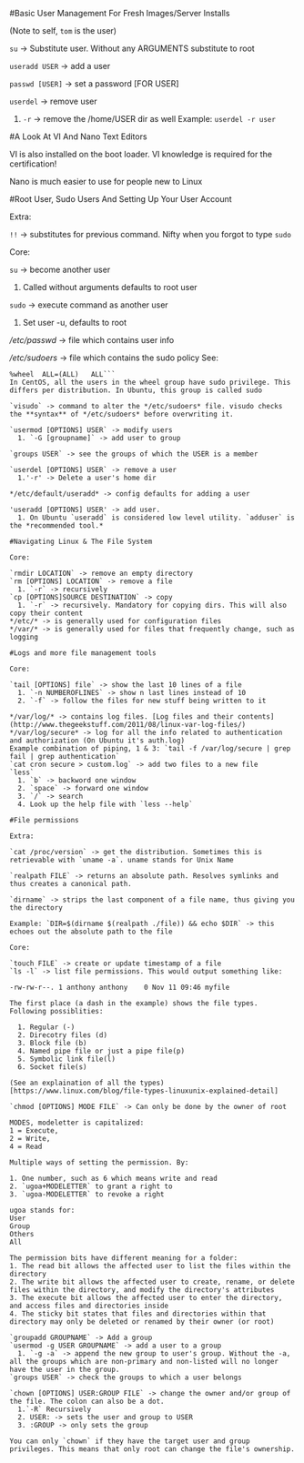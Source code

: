 #Basic User Management For Fresh Images/Server Installs

(Note to self, `tom` is the user)

`su` -> Substitute user. Without any ARGUMENTS substitute to root

`useradd USER` -> add a user

`passwd [USER]` -> set a password [FOR USER]

`userdel` -> remove user
  1. `-r` -> remove the /home/USER dir as well
  Example: `userdel -r user`

#A Look At VI And Nano Text Editors

VI is also installed on the boot loader. VI knowledge is required for the certification!

Nano is much easier to use for people new to Linux

#Root User, Sudo Users And Setting Up Your User Account

Extra:

`!!` -> substitutes for previous command. Nifty when you forgot to type `sudo`

Core:

`su` -> become another user
  1. Called without arguments defaults to root user 

`sudo` -> execute command as another user
  1. Set user -u, defaults to root

*/etc/passwd* -> file which contains user info

*/etc/sudoers* -> file which contains the sudo policy
See: 
```## Allows people in group wheel to run all commands
%wheel	ALL=(ALL)	ALL``` 
In CentOS, all the users in the wheel group have sudo privilege. This differs per distribution. In Ubuntu, this group is called sudo

`visudo` -> command to alter the */etc/sudoers* file. visudo checks the **syntax** of */etc/sudoers* before overwriting it.

`usermod [OPTIONS] USER` -> modify users
  1. `-G [groupname]` -> add user to group

`groups USER` -> see the groups of which the USER is a member

`userdel [OPTIONS] USER` -> remove a user
  1.'-r' -> Delete a user's home dir

*/etc/default/useradd* -> config defaults for adding a user

'useradd [OPTIONS] USER' -> add user.
  1. On Ubuntu `useradd` is considered low level utility. `adduser` is the *recommended tool.*

#Navigating Linux & The File System

Core:

`rmdir LOCATION` -> remove an empty directory
`rm [OPTIONS] LOCATION` -> remove a file
  1. `-r` -> recursively
`cp [OPTIONS]SOURCE DESTINATION` -> copy
  1. `-r` -> recursively. Mandatory for copying dirs. This will also copy their content
*/etc/* -> is generally used for configuration files
*/var/* -> is generally used for files that frequently change, such as logging

#Logs and more file management tools

Core:

`tail [OPTIONS] file` -> show the last 10 lines of a file
  1. `-n NUMBEROFLINES` -> show n last lines instead of 10
  2. `-f` -> follow the files for new stuff being written to it

*/var/log/* -> contains log files. [Log files and their contents](http://www.thegeekstuff.com/2011/08/linux-var-log-files/)
*/var/log/secure* -> log for all the info related to authentication and authorization (On Ubuntu it's auth.log)
Example combination of piping, 1 & 3: `tail -f /var/log/secure | grep fail | grep authentication`
`cat cron secure > custom.log` -> add two files to a new file
`less`
  1. `b` -> backword one window
  2. `space` -> forward one window
  3. `/` -> search
  4. Look up the help file with `less --help`

#File permissions

Extra:

`cat /proc/version` -> get the distribution. Sometimes this is retrievable with `uname -a`. uname stands for Unix Name

`realpath FILE` -> returns an absolute path. Resolves symlinks and thus creates a canonical path.

`dirname` -> strips the last component of a file name, thus giving you the directory

Example: `DIR=$(dirname $(realpath ./file)) && echo $DIR` -> this echoes out the absolute path to the file
 
Core:

`touch FILE` -> create or update timestamp of a file
`ls -l` -> list file permissions. This would output something like:

-rw-rw-r--. 1 anthony anthony    0 Nov 11 09:46 myfile

The first place (a dash in the example) shows the file types. Following possiblities:

  1. Regular (-)
  2. Direcotry files (d)
  3. Block file (b)
  4. Named pipe file or just a pipe file(p)
  5. Symbolic link file(l)
  6. Socket file(s)

(See an explaination of all the types)[https://www.linux.com/blog/file-types-linuxunix-explained-detail]

`chmod [OPTIONS] MODE FILE` -> Can only be done by the owner of root

MODES, modeletter is capitalized: 
1 = Execute, 
2 = Write, 
4 = Read

Multiple ways of setting the permission. By:

1. One number, such as 6 which means write and read
2. `ugoa+MODELETTER` to grant a right to 
3. `ugoa-MODELETTER` to revoke a right

ugoa stands for:
User
Group
Others
All

The permission bits have different meaning for a folder:
1. The read bit allows the affected user to list the files within the directory
2. The write bit allows the affected user to create, rename, or delete files within the directory, and modify the directory's attributes
3. The execute bit allows the affected user to enter the directory, and access files and directories inside
4. The sticky bit states that files and directories within that directory may only be deleted or renamed by their owner (or root)

`groupadd GROUPNAME` -> Add a group
`usermod -g USER GROUPNAME` -> add a user to a group
  1. `-g -a` -> append the new group to user's group. Without the -a, all the groups which are non-primary and non-listed will no longer have the user in the group.
`groups USER` -> check the groups to which a user belongs

`chown [OPTIONS] USER:GROUP FILE` -> change the owner and/or group of the file. The colon can also be a dot.
  1.`-R` Recursively
  2. USER: -> sets the user and group to USER
  3. :GROUP -> only sets the group

You can only `chown` if they have the target user and group privileges. This means that only root can change the file's ownership.


